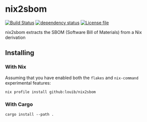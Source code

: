 # nix2sbom
[![Build Status](https://github.com/louib/nix2sbom/actions/workflows/merge.yml/badge.svg?branch=main)](https://github.com/louib/nix2sbom/actions/workflows/merge.yml)
[![dependency status](https://deps.rs/repo/github/louib/nix2sbom/status.svg)](https://deps.rs/repo/github/louib/nix2sbom)
[![License file](https://img.shields.io/github/license/louib/nix2sbom)](https://github.com/louib/nix2sbom/blob/main/LICENSE)

nix2sbom extracts the SBOM (Software Bill of Materials) from a Nix derivation

## Installing

### With Nix
Assuming that you have enabled both the `flakes` and `nix-command` experimental features:
```
nix profile install github:louib/nix2sbom
```

### With Cargo
```
cargo install --path .
```
